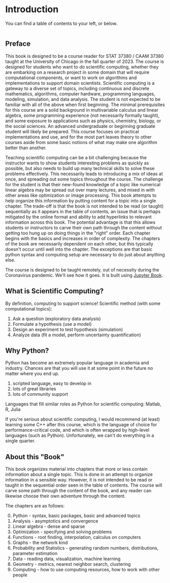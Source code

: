 # Introduction

You can find a table of contents to your left, or below.

```{tableofcontents}
```

## Preface

This book is designed to be a course reader for STAT 37380 / CAAM 37380 taught at the University of Chicago in the fall quarter of 2023.  The course is designed for students who want to *do* scientific computing, whether they are embarking on a research project in some domain that will require computational components, or want to work on algorithms and implementations to support domain scientists.  Scientific computing is a gateway to a diverse set of topics, including continuous and discrete mathematics, algorithms, computer hardware, programming languages, modeling, simulation, and data analysis.  The student is not expected to be familiar with all of the above when first beginning.  The minimal prerequisites for this course are a solid background in multivariable calculus and linear algebra, some programming experience (not necessarily formally taught), and some exposure to applications such as physics, chemistry, biology, or the social sciences.  An advanced undergraduate or beginning graduate student will likely be prepared.  This course focuses on practical implementations and use, and for the most part leaves theory to other courses aside from some basic notions of what may make one algorithm better than another.

Teaching scientific computing can be a bit challenging because the instructor wants to show students interesting problems as quickly as possible, but also needs to build up many technical skills to solve these problems effectively. This necessarily leads to introducing a mix of ideas at once, and spreading out some topics throughout the course.  The challenge for the student is that their new-found knowledge of a topic like numerical linear algebra may be spread out over many lectures, and mixed in with other areas like optimization or image processing.  This book attempts to help organize this information by putting content for a topic into a single chapter.  The trade-off is that the book is not intended to be read (or taught) sequentially as it appears in the table of contents, an issue that is perhaps mitigated by the online format and ability to add hyperlinks to relevant information across this book.  The potential advantage is that this allows students or instructors to carve their own path through the content without getting too hung up on doing things in the "right" order.  Each chapter begins with the basics and increases in order of complexity.  The chapters of the book are necessarily dependent on each other, but this typically doesn't occur until well into the chapter.  The exceptions are that basic python syntax and computing setup are necessary to do just about anything else.


The course is designed to be taught remotely, out of necessity during the Coronavirus pandemic.  We'll see how it goes.  It is built using [Jupyter Book](https://jupyterbook.org/intro.html).


## What is Scientific Computing?
By definition, computing to support science!  Scientific method (with some computational topics):

1. Ask a question (exploratory data analysis)
2. Formulate a hypothesis (use a model)
3. Design an experiment to test hypothesis (simulation)
4. Analyze data (fit a model, perform uncertainty quantification)

## Why Python?
Python has become an extremely popular language in academia and industry.  Chances are that you will use it at some point in the future no matter where you end up.

1. scripted language, easy to develop in
2. lots of great libraries
3. lots of community support

Languages that fill similar roles as Python for scientific computing: Matlab, R, Julia

If you're serious about scientific computing, I would recommend (at least) learning some C++ after this course, which is the language of choice for performance-critical code, and which is often wrapped by high-level languages (such as Python).  Unfortunately, we can't do everything in a single quarter.


## About this "Book"

This book organizes material into chapters that more or less contain information about a single topic.  This is done in an attempt to organize information in a sensible way.  However, it is not intended to be read or taught in the sequential order seen in the table of contents.  The course will carve some path through the content of the book, and any reader can likewise choose their own adventure through the content.

The chapters are as follows:

<ol start="0">
	<li>Python - syntax, basic packages, basic and advanced topics</li>
	<li> Analysis - asymptotics and convergence</li>
	<li> Linear algebra - dense and sparse</li>
	<li> Optimization - specifying and solving problems</li>
	<li> Functions - root finding, interpolation, calculus on computers</li>
	<li> Graphs - the network kind</li>
	<li> Probability and Statistics - generating random numbers, distributions, parameter estimation</li>
	<li> Data - reading data, visualization, machine learning</li>
	<li> Geometry - metrics, nearest neighbor search, clustering</li>
	<li> Computing - how to use computing resources, how to work with other people</li>
</ol>
